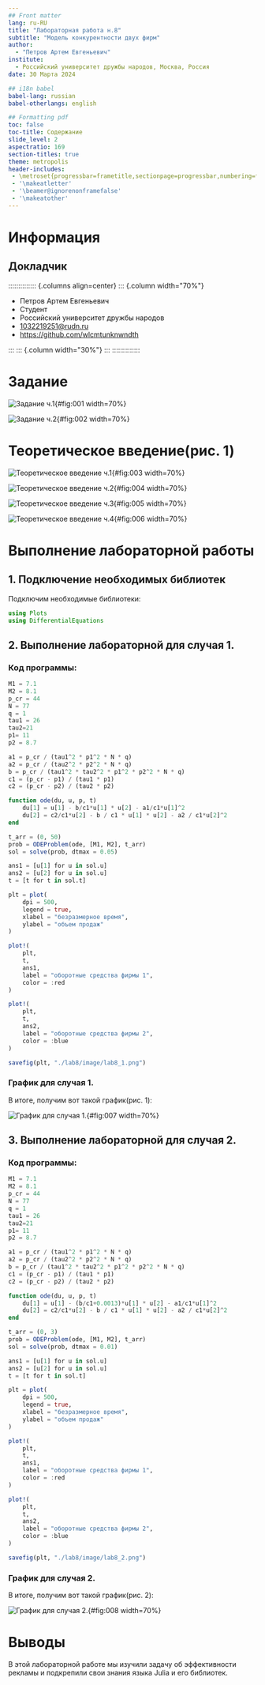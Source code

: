```yaml
---
## Front matter
lang: ru-RU
title: "Лабораторная работа н.8"
subtitle: "Модель конкурентности двух фирм"
author:
  - "Петров Артем Евгеньевич"
institute:
  - Российский университет дружбы народов, Москва, Россия
date: 30 Марта 2024

## i18n babel
babel-lang: russian
babel-otherlangs: english

## Formatting pdf
toc: false
toc-title: Содержание
slide_level: 2
aspectratio: 169
section-titles: true
theme: metropolis
header-includes:
 - \metroset{progressbar=frametitle,sectionpage=progressbar,numbering=fraction}
 - '\makeatletter'
 - '\beamer@ignorenonframefalse'
 - '\makeatother'
---
```


# Информация

## Докладчик

:::::::::::::: {.columns align=center}
::: {.column width="70%"}

  * Петров Артем Евгеньевич
  * Студент
  * Российский университет дружбы народов
  * [1032219251@rudn.ru](mailto:1032219251@rudn.ru)
  * <https://github.com/wlcmtunknwndth>

:::
::: {.column width="30%"}
:::
::::::::::::::

# Задание

![Задание ч.1](image/1.jpg){#fig:001 width=70%}

![Задание ч.2](image/2.jpg){#fig:002 width=70%}

# Теоретическое введение(рис. 1)

![Теоретическое введение ч.1](image/3.jpg){#fig:003 width=70%}

![Теоретическое введение ч.2](image/4.jpg){#fig:004 width=70%}

![Теоретическое введение ч.3](image/3.jpg){#fig:005 width=70%}

![Теоретическое введение ч.4](image/4.jpg){#fig:006 width=70%}


# Выполнение лабораторной работы

## 1. Подключение необходимых библиотек

Подключим необходимые библиотеки:

```Julia
using Plots
using DifferentialEquations
```
## 2. Выполнение лабораторной для случая 1.

### Код программы: 

```Julia
M1 = 7.1
M2 = 8.1
p_cr = 44
N = 77
q = 1
tau1 = 26
tau2=21
p1= 11
p2 = 8.7

a1 = p_cr / (tau1^2 * p1^2 * N * q)
a2 = p_cr / (tau2^2 * p2^2 * N * q)
b = p_cr / (tau1^2 * tau2^2 * p1^2 * p2^2 * N * q)
c1 = (p_cr - p1) / (tau1 * p1)
c2 = (p_cr - p2) / (tau2 * p2)

function ode(du, u, p, t)
    du[1] = u[1] - b/c1*u[1] * u[2] - a1/c1*u[1]^2
    du[2] = c2/c1*u[2] - b / c1 * u[1] * u[2] - a2 / c1*u[2]^2
end

t_arr = (0, 50)
prob = ODEProblem(ode, [M1, M2], t_arr)
sol = solve(prob, dtmax = 0.05)

ans1 = [u[1] for u in sol.u]
ans2 = [u[2] for u in sol.u]
t = [t for t in sol.t]

plt = plot(
    dpi = 500,
    legend = true,
    xlabel = "безразмерное время",
    ylabel = "объем продаж"
)

plot!(
    plt, 
    t,
    ans1,
    label = "оборотные средства фирмы 1",
    color = :red
)

plot!(
    plt,
    t,
    ans2,
    label = "оборотные средства фирмы 2",
    color = :blue
)

savefig(plt, "./lab8/image/lab8_1.png")

```

### График для случая 1.

В итоге, получим вот такой график(рис. 1): 

![График для случая 1.](image/lab8_1.png){#fig:007 width=70%}

## 3. Выполнение лабораторной для случая 2.

### Код программы: 

```Julia
M1 = 7.1
M2 = 8.1
p_cr = 44
N = 77
q = 1
tau1 = 26
tau2=21
p1= 11
p2 = 8.7

a1 = p_cr / (tau1^2 * p1^2 * N * q)
a2 = p_cr / (tau2^2 * p2^2 * N * q)
b = p_cr / (tau1^2 * tau2^2 * p1^2 * p2^2 * N * q)
c1 = (p_cr - p1) / (tau1 * p1)
c2 = (p_cr - p2) / (tau2 * p2)

function ode(du, u, p, t)
    du[1] = u[1] - (b/c1+0.0013)*u[1] * u[2] - a1/c1*u[1]^2
    du[2] = c2/c1*u[2] - b / c1 * u[1] * u[2] - a2 / c1*u[2]^2
end

t_arr = (0, 3)
prob = ODEProblem(ode, [M1, M2], t_arr)
sol = solve(prob, dtmax = 0.01)

ans1 = [u[1] for u in sol.u]
ans2 = [u[2] for u in sol.u]
t = [t for t in sol.t]

plt = plot(
    dpi = 500,
    legend = true,
    xlabel = "безразмерное время",
    ylabel = "объем продаж"
)

plot!(
    plt, 
    t,
    ans1,
    label = "оборотные средства фирмы 1",
    color = :red
)

plot!(
    plt,
    t,
    ans2,
    label = "оборотные средства фирмы 2",
    color = :blue
)

savefig(plt, "./lab8/image/lab8_2.png")
```

### График для случая 2.

В итоге, получим вот такой график(рис. 2): 

![График для случая 2.](image/lab8_2.png){#fig:008 width=70%}

# Выводы

В этой лабораторной работе мы изучили задачу об эффективности рекламы и подкрепили свои знания языка Julia и его библиотек.
